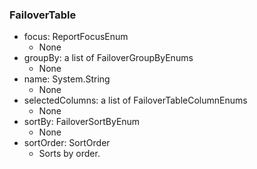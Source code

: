 ### FailoverTable
- focus: ReportFocusEnum
  - None
- groupBy: a list of FailoverGroupByEnums
  - None
- name: System.String
  - None
- selectedColumns: a list of FailoverTableColumnEnums
  - None
- sortBy: FailoverSortByEnum
  - None
- sortOrder: SortOrder
  - Sorts by order.
